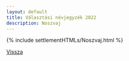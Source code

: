 ```yaml
---
layout: default
title: Választási névjegyzék 2022
description: Noszvaj
---
```


{% include settlementHTMLs/Noszvaj.html %}

[Vissza](../)